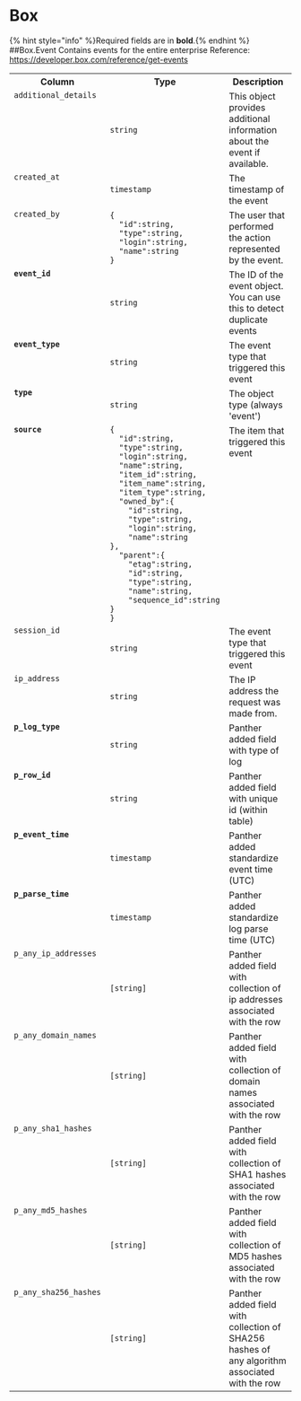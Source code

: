 
<!-- This document is generated by "mage doc". DO NOT EDIT! -->
# Box
{% hint style="info" %}Required fields are in <b>bold</b>.{% endhint %}
##Box.Event
Contains events for the entire enterprise
Reference: https://developer.box.com/reference/get-events

<table>
<tr><th align=center>Column</th><th align=center>Type</th><th align=center>Description</th></tr>
<tr><td valign=top><code>additional_details</code></td><td><code>string</code></td><td valign=top>This object provides additional information about the event if available.</td></tr>
<tr><td valign=top><code>created_at</code></td><td><code>timestamp</code></td><td valign=top>The timestamp of the event</td></tr>
<tr><td valign=top><code>created_by</code></td><td><code>{<br>&nbsp;&nbsp;"id":string,<br>&nbsp;&nbsp;"type":string,<br>&nbsp;&nbsp;"login":string,<br>&nbsp;&nbsp;"name":string<br>}</code></td><td valign=top>The user that performed the action represented by the event.</td></tr>
<tr><td valign=top><code><b>event_id</b></code></td><td><code>string</code></td><td valign=top>The ID of the event object. You can use this to detect duplicate events</td></tr>
<tr><td valign=top><code><b>event_type</b></code></td><td><code>string</code></td><td valign=top>The event type that triggered this event</td></tr>
<tr><td valign=top><code><b>type</b></code></td><td><code>string</code></td><td valign=top>The object type (always &#39;event&#39;)</td></tr>
<tr><td valign=top><code><b>source</b></code></td><td><code>{<br>&nbsp;&nbsp;"id":string,<br>&nbsp;&nbsp;"type":string,<br>&nbsp;&nbsp;"login":string,<br>&nbsp;&nbsp;"name":string,<br>&nbsp;&nbsp;"item_id":string,<br>&nbsp;&nbsp;"item_name":string,<br>&nbsp;&nbsp;"item_type":string,<br>&nbsp;&nbsp;"owned_by":{<br>&nbsp;&nbsp;&nbsp;&nbsp;"id":string,<br>&nbsp;&nbsp;&nbsp;&nbsp;"type":string,<br>&nbsp;&nbsp;&nbsp;&nbsp;"login":string,<br>&nbsp;&nbsp;&nbsp;&nbsp;"name":string<br>},<br>&nbsp;&nbsp;"parent":{<br>&nbsp;&nbsp;&nbsp;&nbsp;"etag":string,<br>&nbsp;&nbsp;&nbsp;&nbsp;"id":string,<br>&nbsp;&nbsp;&nbsp;&nbsp;"type":string,<br>&nbsp;&nbsp;&nbsp;&nbsp;"name":string,<br>&nbsp;&nbsp;&nbsp;&nbsp;"sequence_id":string<br>}<br>}</code></td><td valign=top>The item that triggered this event</td></tr>
<tr><td valign=top><code>session_id</code></td><td><code>string</code></td><td valign=top>The event type that triggered this event</td></tr>
<tr><td valign=top><code>ip_address</code></td><td><code>string</code></td><td valign=top>The IP address the request was made from.</td></tr>
<tr><td valign=top><code><b>p_log_type</b></code></td><td><code>string</code></td><td valign=top>Panther added field with type of log</td></tr>
<tr><td valign=top><code><b>p_row_id</b></code></td><td><code>string</code></td><td valign=top>Panther added field with unique id (within table)</td></tr>
<tr><td valign=top><code><b>p_event_time</b></code></td><td><code>timestamp</code></td><td valign=top>Panther added standardize event time (UTC)</td></tr>
<tr><td valign=top><code><b>p_parse_time</b></code></td><td><code>timestamp</code></td><td valign=top>Panther added standardize log parse time (UTC)</td></tr>
<tr><td valign=top><code>p_any_ip_addresses</code></td><td><code>[string]</code></td><td valign=top>Panther added field with collection of ip addresses associated with the row</td></tr>
<tr><td valign=top><code>p_any_domain_names</code></td><td><code>[string]</code></td><td valign=top>Panther added field with collection of domain names associated with the row</td></tr>
<tr><td valign=top><code>p_any_sha1_hashes</code></td><td><code>[string]</code></td><td valign=top>Panther added field with collection of SHA1 hashes associated with the row</td></tr>
<tr><td valign=top><code>p_any_md5_hashes</code></td><td><code>[string]</code></td><td valign=top>Panther added field with collection of MD5 hashes associated with the row</td></tr>
<tr><td valign=top><code>p_any_sha256_hashes</code></td><td><code>[string]</code></td><td valign=top>Panther added field with collection of SHA256 hashes of any algorithm associated with the row</td></tr>
</table>

